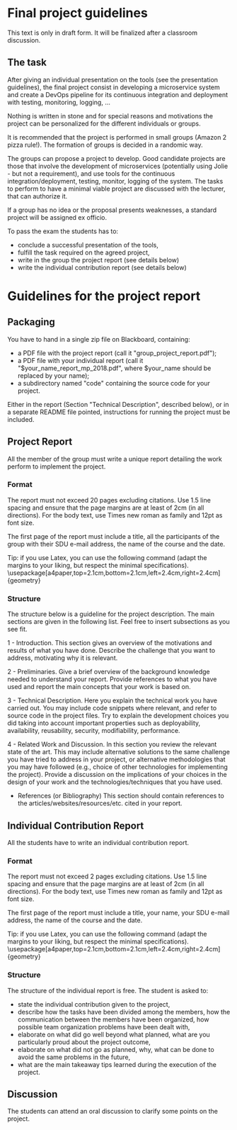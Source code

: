 # Final project guidelines

This text is only in draft form. It will be finalized after a classroom
discussion.

## The task

After giving an individual presentation on the tools (see the presentation
guidelines), the final project consist in developing a microservice system and
create a DevOps pipeline for its continuous integration and deployment with
testing, monitoring, logging, ...

Nothing is written in stone and for special reasons and motivations the project
can be personalized for the different individuals or groups.

It is recommended that the project is performed in small groups (Amazon 2 pizza
rule!). The formation of groups is decided in a randomic way.

The groups can propose a project to develop. Good candidate projects are those
that involve the development of microservices (potentially using Jolie - but not
a requirement), and use tools for the continuous integration/deployment,
testing, monitor, logging of the system. The tasks to perform to have a minimal
viable project are discussed with the lecturer, that can authorize it.

If a group has no idea or the proposal presents weaknesses, a standard project
will be assigned ex officio.

To pass the exam the students has to:
* conclude a successful presentation of the tools,
* fulfill the task required on the agreed project,
* write in the group the project report (see details below)
* write the individual contribution report (see details below)

# Guidelines for the project report

## Packaging

You have to hand in a single zip file on Blackboard, containing:

- a PDF file with the project report (call it "group_project_report.pdf");
- a PDF file with your individual report (call it
  "$your_name_report_mp_2018.pdf", where $your_name should be replaced by your
  name);
- a subdirectory named "code" containing the source code for your project.

Either in the report (Section "Technical Description", described below), or in a
separate README file pointed, instructions for running the project must be
included.

## Project Report

All the member of the group must write a unique report detailing the work
perform to implement the project.

### Format

The report must not exceed 20 pages excluding citations. Use 1.5 line spacing
and ensure that the page margins are at least of 2cm (in all directions). For
the body text, use Times new roman as family and 12pt as font size.

The first page of the report must include a title, all the participants of the
group with their SDU e-mail address, the name of the course and the date.

Tip: if you use Latex, you can use the following command (adapt the margins to
your liking, but respect the minimal specifications).
\usepackage[a4paper,top=2.1cm,bottom=2.1cm,left=2.4cm,right=2.4cm]{geometry}

### Structure

The structure below is a guideline for the project description. The main
sections are given in the following list. Feel free to insert subsections as you
see fit.

1 - Introduction.
This section gives an overview of the motivations and results of what you have
done. Describe the challenge that you want to address, motivating why it is
relevant.

2 - Preliminaries.
Give a brief overview of the background knowledge needed to understand your
report. Provide references to what you have used and report the main concepts
that your work is based on.

3 - Technical Description.
Here you explain the technical work you have carried out. You may include code
snippets where relevant, and refer to source code in the project files. Try to
explain the development choices you did taking into account important properties
such as deployability, availability, reusability, security, modifiability,
performance.

4 - Related Work and Discussion.
In this section you review the relevant state of the art. This may include
alternative solutions to the same challenge you have tried to address in your
project, or alternative methodologies that you may have followed (e.g., choice
of other technologies for implementing the project). Provide a discussion on the
implications of your choices in the design of your work and the
technologies/techniques that you have used.

- References (or Bibliography)
This section should contain references to the articles/websites/resources/etc.
cited in your report.


## Individual Contribution Report

All the students have to write an individual contribution report.

### Format

The report must not exceed 2 pages excluding citations. Use 1.5 line spacing
and ensure that the page margins are at least of 2cm (in all directions). For
the body text, use Times new roman as family and 12pt as font size.

The first page of the report must include a title, your name, your SDU e-mail
address, the name of the course and the date.

Tip: if you use Latex, you can use the following command (adapt the margins to
your liking, but respect the minimal specifications).
\usepackage[a4paper,top=2.1cm,bottom=2.1cm,left=2.4cm,right=2.4cm]{geometry}

### Structure

The structure of the individual report is free.
The student is asked to:
* state the individual contribution given to the project,
* describe how the tasks have been divided among the members, how the
  communication between the members have been organized, how possible team
  organization problems have been dealt with,
* elaborate on what did go well beyond what planned, what are you particularly
  proud about the project outcome,
* elaborate on what did not go as planned, why, what can be done to avoid the
  same problems in the future,
* what are the main takeaway tips learned during the execution of the project.

## Discussion

The students can attend an oral discussion to clarify some points on the project.


